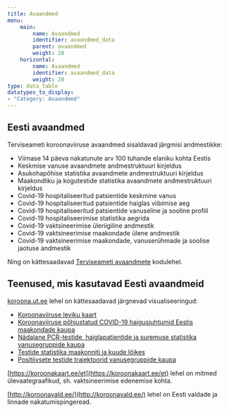 ```yaml
---
title: Avaandmed
menu:
    main:
        name: Avaandmed
        identifier: avaandmed_data
        parent: avaandmed
        weight: 20
    horizontal:
        name: Avaandmed
        identifier: avaandmed_data
        weight: 20
type: data_table
datatypes_to_display:
- "Category: Avaandmed"
---
```


## Eesti avaandmed

Terviseameti koroonaviiruse avaandmed sisaldavad järgmisi andmestikke:
* Viimase 14 päeva nakatunute arv 100 tuhande elaniku kohta Eestis 
* Keskmise vanuse avaandmete andmestruktuuri kirjeldus 
* Asukohapõhise statistika avaandmete andmestruktuuri kirjeldus 
* Maakondliku ja kogutestide statistika avaandmete andmestruktuuri kirjeldus 
* Covid-19 hospitaliseeritud patsientide keskmine vanus 
* Covid-19 hospitaliseeritud patsientide haiglas viibimise aeg 
* Covid-19 hospitaliseeritud patsientide vanuseline ja sooline profiil 
* Covid-19 hospitaliseerimise statistika aegrida 
* Covid-19 vaktsineerimise üleriigiline andmestik 
* Covid-19 vaktsineerimise maakondade ülene andmestik 
* Covid-19 vaktsineerimise maakondade, vanuserühmade ja soolise jaotuse andmestik 

Ning on kättesaadavad [Terviseameti avaandmete](https://www.terviseamet.ee/et/koroonaviirus/avaandmed) kodulehel.

## Teenused, mis kasutavad Eesti avaandmeid

[koroona.ut.ee](https://koroona.ut.ee) lehel on kättesaadavad järgnevad visualiseeringud:
* [Koroonaviiruse leviku kaart](https://biit.cs.ut.ee/covid/kaart/)
* [Koroonaviiruse põhjustatud COVID-19 haigusjuhtumid Eestis maakondade kaupa](https://biit.cs.ut.ee/covid/#/trajectories/Estonia?lang=et)
* [Nädalane PCR-testide, haiglapatientide ja suremuse statistika vanusegruppide kaupa](https://biit.cs.ut.ee/covid/#/agegroups?lang=et)
* [Testide statistika maakonniti ja kuude lõikes](https://biit.cs.ut.ee/covid/#/rahvastik/maakonniti)
* [Positiivsete testide trajektoorid vanusegruppide kaupa](https://biit.cs.ut.ee/covid/#/trajectories/agegroups)

[https://koroonakaart.ee/et](https://koroonakaart.ee/et) lehel on mitmed ülevaategraafikud, sh. vaktsineerimise edenemise kohta.

[http://koroonavald.ee/](http://koroonavald.ee/) lehel on Eesti valdade ja linnade nakatumispingeread.

